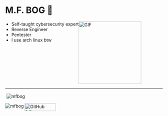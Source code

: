 # M.F. BOG 🐧
<div style="display: flex; align-items: flex-start;">
  <div style="margin-left: 20px; display: flex; flex-direction: column; justify-content: center;">
    <ul style="list-style-type: disc; margin: 0; padding: 0;">
      <li>Self-taught cybersecurity expert</li>
      <li>Reverse Engineer</li>
      <li>Pentester</li>
      <li>I use arch linux btw</li>
    </ul>
  </div>
  <div style="flex-shrink: 0;">
    <img src="https://media1.giphy.com/media/v1.Y2lkPTc5MGI3NjExOWczM2cwMjJlbTZqaXdhc3ZmcjY4dW01MWMxMnpqdmcwemc1MjJpYSZlcD12MV9pbnRlcm5hbF9naWZfYnlfaWQmY3Q9Zw/B4dt6rXq6nABilHTYM/giphy.webp" alt="GIF" style="width: 200px; height: auto;">
  </div>
</div>
<hr>
<p>&nbsp;<img align="center" src="https://github-readme-stats.vercel.app/api?username=mfbog&show_icons=true&locale=en" alt="mfbog" /></p>
<p><img align="left" src="https://github-readme-stats.vercel.app/api/top-langs?username=mfbog&show_icons=true&locale=en&layout=compact" alt="mfbog" /></p>

<img align="left" alt="GitHub followers" src="https://img.shields.io/github/followers/mfbog" width="100" height="25">
